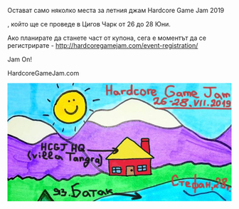 Остават само няколко места за летния джам Hardcore Game Jam 2019

, който ще се проведе в Цигов Чарк от 26 до 28 Юни. 

Ако планирате да станете част от купона, сега е моментът да се регистрирате - http://hardcoregamejam.com/event-registration/

Jam On! 

HardcoreGameJam.com

<img src="media/image1.jpeg" id="image1">